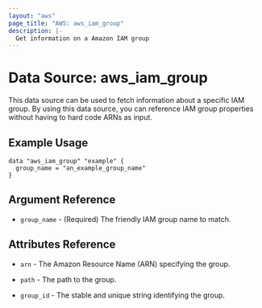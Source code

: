 ```yaml
---
layout: "aws"
page_title: "AWS: aws_iam_group"
description: |-
  Get information on a Amazon IAM group
---
```


# Data Source: aws_iam_group

This data source can be used to fetch information about a specific
IAM group. By using this data source, you can reference IAM group
properties without having to hard code ARNs as input.

## Example Usage

```hcl
data "aws_iam_group" "example" {
  group_name = "an_example_group_name"
}
```

## Argument Reference

* `group_name` - (Required) The friendly IAM group name to match.

## Attributes Reference

* `arn` - The Amazon Resource Name (ARN) specifying the group.

* `path` - The path to the group.

* `group_id` - The stable and unique string identifying the group.
